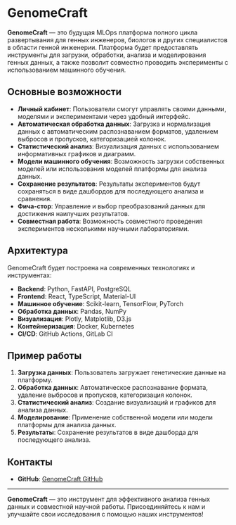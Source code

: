 # GenomeCraft

**GenomeCraft** — это будущая MLOps платформа полного цикла развертывания для генных инженеров, биологов и других специалистов в области генной инженерии. Платформа будет предоставлять инструменты для загрузки, обработки, анализа и моделирования генных данных, а также позволит совместно проводить эксперименты с использованием машинного обучения.

## Основные возможности

- **Личный кабинет**: Пользователи смогут управлять своими данными, моделями и экспериментами через удобный интерфейс.
- **Автоматическая обработка данных**: Загрузка и нормализация данных с автоматическим распознаванием форматов, удалением выбросов и пропусков, категоризацией колонок.
- **Статистический анализ**: Визуализация данных с использованием информативных графиков и диаграмм.
- **Модели машинного обучения**: Возможность загрузки собственных моделей или использования моделей платформы для анализа данных.
- **Сохранение результатов**: Результаты экспериментов будут сохраняться в виде дашбордов для последующего анализа и сравнения.
- **Фича-стор**: Управление и выбор преобразований данных для достижения наилучших результатов.
- **Совместная работа**: Возможность совместного проведения экспериментов несколькими научными лабораториями.

## Архитектура

GenomeCraft будет построена на современных технологиях и инструментах:

- **Backend**: Python, FastAPI, PostgreSQL
- **Frontend**: React, TypeScript, Material-UI
- **Машинное обучение**: Scikit-learn, TensorFlow, PyTorch
- **Обработка данных**: Pandas, NumPy
- **Визуализация**: Plotly, Matplotlib, D3.js
- **Контейнеризация**: Docker, Kubernetes
- **CI/CD**: GitHub Actions, GitLab CI

## Пример работы

1. **Загрузка данных**: Пользователь загружает генетические данные на платформу.
2. **Обработка данных**: Автоматическое распознавание формата, удаление выбросов и пропусков, категоризация колонок.
3. **Статистический анализ**: Создание визуализаций и графиков для анализа данных.
4. **Моделирование**: Применение собственной модели или модели платформы для анализа данных.
5. **Результаты**: Сохранение результатов в виде дашборда для последующего анализа.

## Контакты

- **GitHub**: [GenomeCraft GitHub](https://github.com/Marsupilami-it/GenomeCraft)

---

**GenomeCraft** — это инструмент для эффективного анализа генных данных и совместной научной работы. Присоединяйтесь к нам и улучшайте свои исследования с помощью наших инструментов!
		